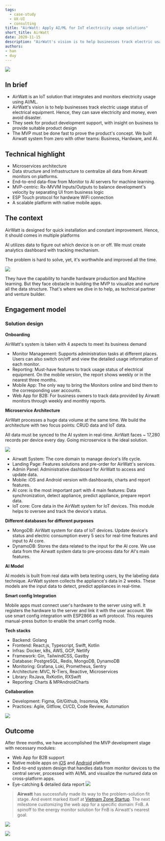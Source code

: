 ```yaml
---
tags: 
  - case-study
  - UX-UI
  - consulting
title: "AirWatt: Apply AI/ML for IoT electricity usage solutions"
short_title: AirWatt
date: 2020-11-15
description: "AirWatt's vision is to help businesses track electric usage status of electrical equipment. Hence, they can save electricity and money, even avoid disaster. The MVP must be done fast to prove the product's concept. We built Airwatt system from zero with other teams: Business, Hardware, and AI"
authors: 
- han
- duy
---
```


![](assets/building-airwatt-apply-aiml-for-iot-solutions-to-optimize-electricity-usage_building-airwatt---apply-aiml-for-iot-solutions-to-optimize-electricity-usage_b1d2f4d32b1a3a8f8085bf8a5aebe92f_md5.webp)

## In brief

* AirWatt is an IoT solution that integrates and monitors electricity usage using AI/ML.
* AirWatt's vision is to help businesses track electric usage status of electrical equipment. Hence, they can save electricity and money, even avoid disaster.
* They seek for product development support, with insight on business to provide suitable product design
* The MVP must be done fast to prove the product's concept. We built Airwatt system from zero with other teams: Business, Hardware, and AI.

## Technical highlight

* Microservices architecture
* Data structure and Infrastructure to centralize all data from Airwatt monitors on platforms.
* End-to-end data-flow from Monitor to AI servers for machine learning.
* MVP-centric: Rx-MVVM Inputs/Outputs to balance development's velocity by separating UI from business logic
* ESP Touch protocol for hardware WiFi connection
* A scalable platform with native mobile apps.

## The context

AirWatt is designed for quick installation and constant improvement. Hence, it should comes in multiple platforms

AI utilizes data to figure out which device is on or off. We must create analytics dashboard with tracking mechanism.

The problem is hard to solve, yet, it's worthwhile and improved all the time.

![](assets/building-airwatt-apply-aiml-for-iot-solutions-to-optimize-electricity-usage_building-airwatt---apply-aiml-for-iot-solutions-to-optimize-electricity-usage_cce56122290dff1fee0a827b148f1e41_md5.webp)

They have the capability to handle hardware production and Machine learning. But they face obstacle in building the MVP to visualize and nurture all the data structure. That's where we dive in to help, as technical partner and venture builder.

## Engagement model

### Solution design

**Onboarding**

AirWatt's system is taken with 4 aspects to meet its business demand

* Monitor Management: Supports administration tasks at different places. Users can also switch on/off and view the detailed usage information of each monitor.
* Reporting: Must-have features to track usage status of electrical equipment. On the mobile version, the report shows weekly or in the nearest three months.
* Mobile App: The only way to bring the Monitors online and bind them to the corresponding user accounts.
* Web App for B2B: For business owners to track data provided by Airwatt monitors through weekly and monthly reports.

**Microservice Architecture**

AirWatt processes a huge data volume at the same time. We build the architecture with two focus points: CRUD data and IoT data.

All data must be synced to the AI system in real-time. AirWatt faces ~ 17,280 records per device every day. Going microservice is the ideal solution.

![](assets/building-airwatt-apply-aiml-for-iot-solutions-to-optimize-electricity-usage_building-airwatt---apply-aiml-for-iot-solutions-to-optimize-electricity-usage_c91a49d28d91773c00b3165feaaa9319_md5.webp)

* Airwatt System: The core domain to manage device's life cycle.
* Landing Page: Features solutions and pre-order for AirWatt's services.
* Admin Panel: Administrative dashboard for AirWatt to access and update data.
* Mobile: iOS and Android version with dashboards, charts and report features.
* AI core: is the most important part with 4 main features: Data synchronization, detect appliance, predict appliance, prepare report data.
* IoT core: Core data in the AirWatt system for IoT devices. This module helps to oversee and track the device's status.

**Different databases for different purposes**

* MongoDB: AirWatt system for data of IoT devices. Update device's status and electric consumption every 5 secs for real-time features and input to AI core.
* DynamoDB: Stores the data related to the input for the AI core. We use data from the Airwatt system data to pre-process data for AI's main features.

**AI Model**

AI models is built from real data with beta testing users, by the labeling data technique. AirWatt system collects the appliance's data in 2 weeks. These models are the input data to detect, predict appliances in real-time.

**Smart config Integration**

Mobile apps must connect user's hardware to the server using wifi. It registers the hardware to the server and link it with the user account.
We use smart config integration with ESP2866 as wifi protocol. This requires manual-press button to enable the smart config mode.

**Tech stacks**

* Backend: Golang
* Frontend: React.js, Typescript, Swift, Kotlin
* Infras: Docker, k8s, AWS, GCP, Netlify
* Framework: Gin, TailwindCSS, Gastby
* Database: PostgreSQL, Redis, MongoDB, DynamoDB
* Monitoring: Grafana, Loki, Prometheus, Sentry
* Architecture: MVC, N-Tiers, Reactive, Microservices
* Library: RxJava, RxKotlin, RXSwift
* Reporting: Charts & MPAndroidCharts

**Collaboration**

* Development: Figma, Git/Github, Insomnia, K9s
* Practices: Agile, Gitflow, CI/CD, Code Review, Automation

![](assets/building-airwatt-apply-aiml-for-iot-solutions-to-optimize-electricity-usage_building-airwatt---apply-aiml-for-iot-solutions-to-optimize-electricity-usage_8d005fd066a63c376836e9440523ee69_md5.webp)

## Outcome

After three months, we have accomplished the MVP development stage with necessary modules:

* Web App for B2B support
* Native mobile apps on [iOS](https://apps.apple.com/us/app/airwatt/id1522009415) and [Android](https://play.google.com/store/apps/details?id=com.dwarvesf.airwatt) platform
* End-to-end system design that handles data from monitor devices to the central server, processed with AI/ML and visualize the nurtured data on cross-platform apps.
* Eye-catching & detailed data report
![](assets/building-airwatt-apply-aiml-for-iot-solutions-to-optimize-electricity-usage_building-airwatt---apply-aiml-for-iot-solutions-to-optimize-electricity-usage_98ff38b1521894691a908557706aedcc_md5.webp)

>
> **Airwatt** has successfully made its way to the problem-solution fit stage. And event marked itself at [Vietnam Zone Startup](https://vietnam.zonestartups.com/zone-startups-portfolio/). The next milestone customizing the web app for a specific domain: FnB. A spinoff to the energy monitor solution for FnB is Airwatt's nearest goal.

![](assets/building-airwatt-apply-aiml-for-iot-solutions-to-optimize-electricity-usage_aw-solution.webp)

![](assets/building-airwatt-apply-aiml-for-iot-solutions-to-optimize-electricity-usage_building-airwatt---apply-aiml-for-iot-solutions-to-optimize-electricity-usage_c371c2899128501e8f1ae7b28e17fa72_md5.webp)
